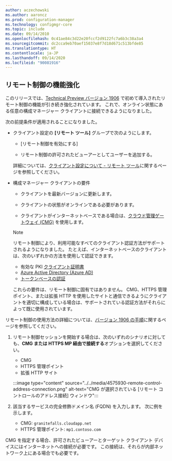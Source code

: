 ```yaml
---
author: aczechowski
ms.author: aaroncz
ms.prod: configuration-manager
ms.technology: configmgr-core
ms.topic: include
ms.date: 09/14/2010
ms.openlocfilehash: 0c41ae84c3d22e20fccf2d9122fc7a6b3c38a3a4
ms.sourcegitcommit: dc2cca9eb70aef15037e8f7d18d671c513bfde85
ms.translationtype: HT
ms.contentlocale: ja-JP
ms.lasthandoff: 09/14/2020
ms.locfileid: "90081916"
---
```

## <a name="improvements-to-remote-control"></a><a name="bkmk_remctrl"></a> リモート制御の機能強化

<!--4575930-->

このリリースでは、[Technical Preview バージョン 1906](../../../2019/technical-preview-1906.md#remote-control-anywhere-using-cloud-management-gateway) で初めて導入されたリモート制御の機能が引き続き強化されています。 これで、オンライン状態にある任意の構成マネージャー クライアントに接続できるようになりました。

次の前提条件が適用されることになりました。

- クライアント設定の **[リモート ツール]** グループで次のようにします。

  - [リモート制御を有効にする]

  - リモート制御の許可されたビューアーとしてユーザーを追加する。

  詳細については、[クライアント設定について - リモート ツール](../../../../clients/deploy/about-client-settings.md#remote-tools)に関するページを参照してください。

- 構成マネージャー クライアントの要件

  - クライアントを最新バージョンに更新します。

  - クライアントの状態がオンラインである必要があります。

  - クライアントがインターネットベースである場合は、[クラウド管理ゲートウェイ (CMG)](../../../../clients/manage/cmg/plan-cloud-management-gateway.md) を使用します。

  > [!NOTE]
  > リモート制御により、利用可能なすべてのクライアント認証方法がサポートされるようになりました。 たとえば、インターネットベースのクライアントは、次のいずれかの方法を使用して認証できます。
  >
  > - 有効な PKI [クライアント証明書](../../../../clients/manage/cmg/certificates-for-cloud-management-gateway.md#bkmk_clientauth)
  > - [Azure Active Directory (Azure AD)](../../../../clients/deploy/deploy-clients-cmg-azure.md)
  > - [トークンベースの認証](../../../../clients/deploy/deploy-clients-cmg-token.md)
  >
  > これらの要件は、リモート制御に固有ではありません。 CMG、HTTPS 管理ポイント、または拡張 HTTP を使用したサイトと通信できるようにクライアントを適切に構成している場合は、サポートされている認証方法がそれらによって既に使用されています。

リモート制御の使用方法の詳細については、[バージョン 1906 の手順](../../../2019/technical-preview-1906.md#connect-to-a-client-from-the-console)に関するページを参照してください。

1. リモート制御セッションを開始する場合は、次のいずれのシナリオに対しても、**CMG または HTTPS MP 経由で接続する**オプションを選択してください。

    - CMG
    - HTTPS 管理ポイント
    - 拡張 HTTP サイト

    :::image type="content" source="../../media/4575930-remote-control-address-connection.png" alt-text="CMG が選択されている [リモート コントロールのアドレス接続] ウィンドウ":::

1. 該当するサービスの完全修飾ドメイン名 (FQDN) を入力します。 次に例を示します。

    - CMG: `granitefalls.cloudapp.net`
    - HTTPS 管理ポイント: `mp1.contoso.com`

CMG を指定する場合、許可されたビューアーとターゲット クライアント デバイスにはインターネットへの接続が必要です。 この接続は、それらが内部ネットワーク上にある場合でも必要です。
